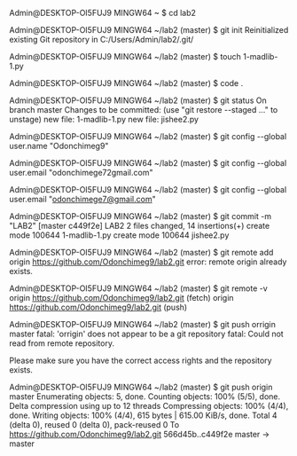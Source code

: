 
Admin@DESKTOP-OI5FUJ9 MINGW64 ~
$ cd lab2

Admin@DESKTOP-OI5FUJ9 MINGW64 ~/lab2 (master)
$ git init
Reinitialized existing Git repository in C:/Users/Admin/lab2/.git/

Admin@DESKTOP-OI5FUJ9 MINGW64 ~/lab2 (master)
$ touch 1-madlib-1.py

Admin@DESKTOP-OI5FUJ9 MINGW64 ~/lab2 (master)
$ code .

Admin@DESKTOP-OI5FUJ9 MINGW64 ~/lab2 (master)
$ git status
On branch master
Changes to be committed:
  (use "git restore --staged <file>..." to unstage)
        new file:   1-madlib-1.py
        new file:   jishee2.py


Admin@DESKTOP-OI5FUJ9 MINGW64 ~/lab2 (master)
$ git config --global user.name "Odonchimeg9"

Admin@DESKTOP-OI5FUJ9 MINGW64 ~/lab2 (master)
$ git config --global user.email "odonchimege72gmail.com"

Admin@DESKTOP-OI5FUJ9 MINGW64 ~/lab2 (master)
$ git config --global user.email "odonchimege7@gmail.com"

Admin@DESKTOP-OI5FUJ9 MINGW64 ~/lab2 (master)
$ git commit -m "LAB2"
[master c449f2e] LAB2
 2 files changed, 14 insertions(+)
 create mode 100644 1-madlib-1.py
 create mode 100644 jishee2.py

Admin@DESKTOP-OI5FUJ9 MINGW64 ~/lab2 (master)
$ git remote add origin https://github.com/Odonchimeg9/lab2.git
error: remote origin already exists.

Admin@DESKTOP-OI5FUJ9 MINGW64 ~/lab2 (master)
$ git remote -v
origin  https://github.com/Odonchimeg9/lab2.git (fetch)
origin  https://github.com/Odonchimeg9/lab2.git (push)

Admin@DESKTOP-OI5FUJ9 MINGW64 ~/lab2 (master)
$ git push orrigin master
fatal: 'orrigin' does not appear to be a git repository
fatal: Could not read from remote repository.

Please make sure you have the correct access rights
and the repository exists.

Admin@DESKTOP-OI5FUJ9 MINGW64 ~/lab2 (master)
$ git push origin master
Enumerating objects: 5, done.
Counting objects: 100% (5/5), done.
Delta compression using up to 12 threads
Compressing objects: 100% (4/4), done.
Writing objects: 100% (4/4), 615 bytes | 615.00 KiB/s, done.
Total 4 (delta 0), reused 0 (delta 0), pack-reused 0
To https://github.com/Odonchimeg9/lab2.git
   566d45b..c449f2e  master -> master

